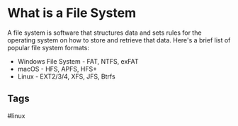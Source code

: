 # What is a File System

A file system is software that structures data and sets rules for the operating system on how to store and retrieve that data. Here's a brief list of popular file system formats:  
* Windows File System - FAT, NTFS, exFAT  
* macOS - HFS, APFS, HFS+  
* Linux - EXT2/3/4, XFS, JFS, Btrfs  

## Tags
#linux
